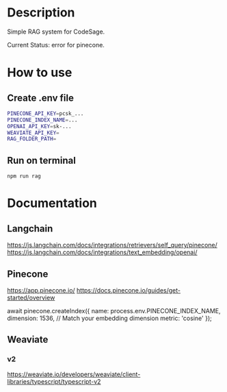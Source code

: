 # Description

Simple RAG system for CodeSage.

Current Status: error for pinecone.

# How to use

## Create .env file
```bash
PINECONE_API_KEY=pcsk_...
PINECONE_INDEX_NAME=...
OPENAI_API_KEY=sk-...
WEAVIATE_API_KEY=
RAG_FOLDER_PATH=
```

## Run on terminal
`npm run rag`

# Documentation

## Langchain

https://js.langchain.com/docs/integrations/retrievers/self_query/pinecone/
https://js.langchain.com/docs/integrations/text_embedding/openai/

## Pinecone

https://app.pinecone.io/
https://docs.pinecone.io/guides/get-started/overview

await pinecone.createIndex({
  name: process.env.PINECONE_INDEX_NAME,
  dimension: 1536, // Match your embedding dimension
  metric: 'cosine'
});

## Weaviate

### v2
https://weaviate.io/developers/weaviate/client-libraries/typescript/typescript-v2